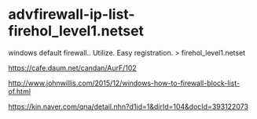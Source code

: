 # advfirewall-ip-list-firehol_level1.netset
windows default firewall.. Utilize. Easy registration. > firehol_level1.netset

https://cafe.daum.net/candan/AurF/102

http://www.johnwillis.com/2015/12/windows-how-to-firewall-block-list-of.html

https://kin.naver.com/qna/detail.nhn?d1id=1&dirId=104&docId=393122073

